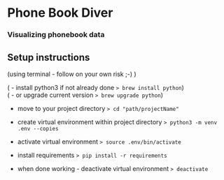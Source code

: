 # Phone Book Diver  
### Visualizing phonebook data
 

## Setup instructions  
(using terminal - follow on your own risk ;-) )  
  
( - install python3 if not already done `> brew install python`)  
( - or upgrade current version `> brew upgrade python`)  
- move to your project directory `> cd "path/projectName"`  
- create virtual environment within project directory `> python3 -m venv .env --copies`  
- activate virtual environment `> source .env/bin/activate`  
- install requirements `> pip install -r requirements`  

- when done working - deactivate virtual environment `> deactivate`  